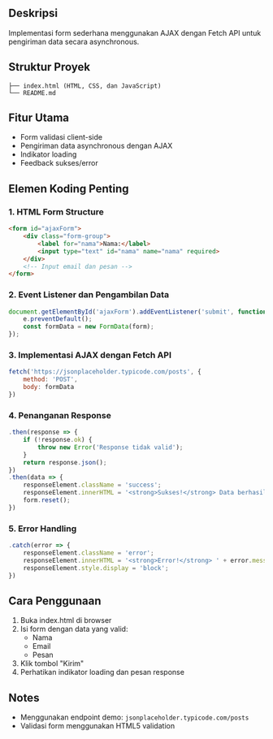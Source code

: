 ## Deskripsi
Implementasi form sederhana menggunakan AJAX dengan Fetch API untuk pengiriman data secara asynchronous.

## Struktur Proyek
```text
├── index.html (HTML, CSS, dan JavaScript)
└── README.md
```

## Fitur Utama
- Form validasi client-side
- Pengiriman data asynchronous dengan AJAX
- Indikator loading
- Feedback sukses/error

## Elemen Koding Penting

### 1. HTML Form Structure
```html
<form id="ajaxForm">
    <div class="form-group">
        <label for="nama">Nama:</label>
        <input type="text" id="nama" name="nama" required>
    </div>
    <!-- Input email dan pesan -->
</form>
```

### 2. Event Listener dan Pengambilan Data
```javascript
document.getElementById('ajaxForm').addEventListener('submit', function(e) {
    e.preventDefault(); 
    const formData = new FormData(form);
});
```

### 3. Implementasi AJAX dengan Fetch API
```javascript
fetch('https://jsonplaceholder.typicode.com/posts', {
    method: 'POST',
    body: formData
})
```

### 4. Penanganan Response
```javascript
.then(response => {
    if (!response.ok) {
        throw new Error('Response tidak valid');
    }
    return response.json();
})
.then(data => {
    responseElement.className = 'success';
    responseElement.innerHTML = '<strong>Sukses!</strong> Data berhasil dikirim.';
    form.reset();
})
```

### 5. Error Handling
```javascript
.catch(error => {
    responseElement.className = 'error';
    responseElement.innerHTML = '<strong>Error!</strong> ' + error.message;
    responseElement.style.display = 'block';
})
```

## Cara Penggunaan
1. Buka index.html di browser
2. Isi form dengan data yang valid:
   - Nama
   - Email
   - Pesan
3. Klik tombol "Kirim"
4. Perhatikan indikator loading dan pesan response


## Notes
- Menggunakan endpoint demo: `jsonplaceholder.typicode.com/posts`
- Validasi form menggunakan HTML5 validation

